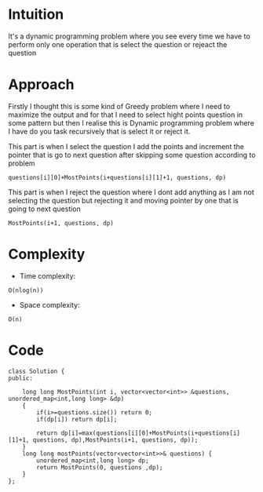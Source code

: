 # Intuition
<!-- Describe your first thoughts on how to solve this problem. -->
It's a dynamic programming problem where you see every time we have to perform only one operation that is select the question or rejeact the question

# Approach
<!-- Describe your approach to solving the problem. -->
Firstly I thought this is some kind of Greedy problem where I need to maximize the output and for that I need to select hight points question in some pattern but then I realise this is Dynamic programming problem where I have do you task recursively that is select it or reject it.

This part is when I select the question I add the points and increment the pointer that is go to next question after skipping some question according to problem
``` 
questions[i][0]+MostPoints(i+questions[i][1]+1, questions, dp) 
```
This part is when I reject the question where I dont add anything as I am not selecting the question but rejecting it and moving pointer by one that is going to next question
```
MostPoints(i+1, questions, dp)
```

# Complexity
- Time complexity:
<!-- Add your time complexity here, e.g. $$O(n)$$ -->
    O(nlog(n))

- Space complexity:
<!-- Add your space complexity here, e.g. $$O(n)$$ -->
    O(n)

# Code
```
class Solution {
public:

    long long MostPoints(int i, vector<vector<int>> &questions, unordered_map<int,long long> &dp)
    {
        if(i>=questions.size()) return 0;
        if(dp[i]) return dp[i];

        return dp[i]=max(questions[i][0]+MostPoints(i+questions[i][1]+1, questions, dp),MostPoints(i+1, questions, dp));
    }
    long long mostPoints(vector<vector<int>>& questions) {
        unordered_map<int,long long> dp;
        return MostPoints(0, questions ,dp);
    }
};
```